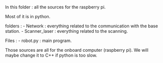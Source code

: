 In this folder : all the sources for the raspberry pi.

Most of it is in python.

folders :
	- Network : everything related to the communication with the base station.
	- Scanner_laser : everything related to the scanning.

Files :
	- robot.py : main program.
	
Those sources are all for the onboard computer (raspberry pi).
We will maybe change it to C++ if python is too slow.
